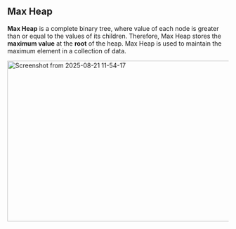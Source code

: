 ## Max Heap
**Max Heap** is a complete binary tree, where value of each node is greater than or equal to the values of its children. Therefore, Max Heap stores the **maximum value** at the **root** of the heap. Max Heap is used to maintain the maximum element in a collection of data.

<img width="673" height="366" alt="Screenshot from 2025-08-21 11-54-17" src="https://github.com/user-attachments/assets/48ccd3fb-4ad7-499a-93a4-6abe33fbc8f4" />
